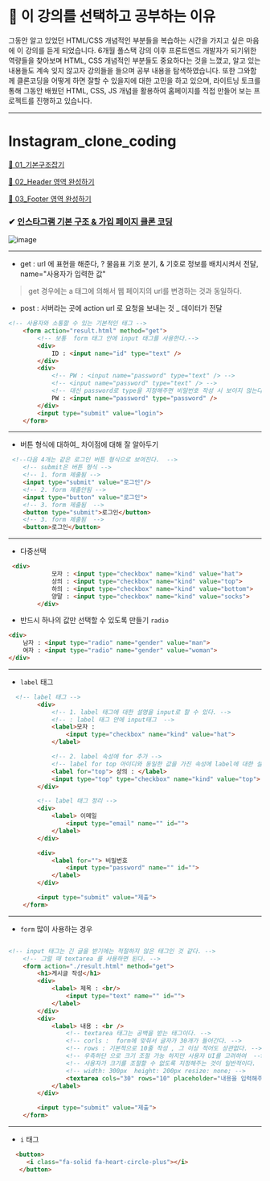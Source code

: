 # 🐌 이 강의를 선택하고 공부하는 이유 
그동안 알고 있었던 HTML/CSS 개념적인 부분들을 복습하는 시간을 가지고 싶은 마음에 이 강의를 듣게 되었습니다. 
6개월 풀스택 강의 이후 프론트엔드 개발자가 되기위한 역량들을 찾아보며 HTML, CSS 개념적인 부분들도 중요하다는 것을 느꼈고, 
알고 있는 내용들도 계속 잊지 않고자 강의들을 들으며 공부 내용을 탐색하였습니다. 
또한 그와함께 클론코딩을 어떻게 하면 잘할 수 있을지에 대한 고민을 하고 있으며, 라이트닝 토크를 통해 그동안 배웠던 HTML, CSS, JS 개념을  활용하여 
홈페이지를 직접 만들어 보는 프로젝트를 진행하고 있습니다. 


---



# Instagram_clone_coding
[📁 01_기본구조잡기](https://github.com/oiosu/Instagram_clone_coding/blob/master/01_%EC%9D%B8%EC%8A%A4%ED%83%80%EA%B7%B8%EB%9E%A8%20%ED%94%BC%EB%93%9C%20%EB%A0%88%EC%9D%B4%EC%95%84%EC%9B%83/01_%EA%B8%B0%EB%B3%B8%20%EA%B5%AC%EC%A1%B0%20%EC%9E%A1%EA%B8%B0.md)

[📁 02_Header 영역 완성하기](https://github.com/oiosu/Instagram_clone_coding/blob/master/01_%EC%9D%B8%EC%8A%A4%ED%83%80%EA%B7%B8%EB%9E%A8%20%ED%94%BC%EB%93%9C%20%EB%A0%88%EC%9D%B4%EC%95%84%EC%9B%83/02_Header%20%EC%98%81%EC%97%AD%20%EC%99%84%EC%84%B1%ED%95%98%EA%B8%B0.md)

[📁 03_Footer 영역 완성하기](https://github.com/oiosu/Instagram_clone_coding/blob/master/01_%EC%9D%B8%EC%8A%A4%ED%83%80%EA%B7%B8%EB%9E%A8%20%ED%94%BC%EB%93%9C%20%EB%A0%88%EC%9D%B4%EC%95%84%EC%9B%83/03_Footer%20%EC%98%81%EC%97%AD%20%EC%99%84%EC%84%B1%ED%95%98%EA%B8%B0.md)

### ✔ [인스타그램 기본 구조 & 가입 페이지 클론 코딩](https://github.com/oiosu/Instagram_clone_coding/tree/master/01_%EC%9D%B8%EC%8A%A4%ED%83%80%EA%B7%B8%EB%9E%A8%20%ED%94%BC%EB%93%9C%20%EB%A0%88%EC%9D%B4%EC%95%84%EC%9B%83/%EC%9D%B8%EC%8A%A4%ED%83%80%EA%B7%B8%EB%9E%A8%20%ED%94%BC%EB%93%9C%20%EB%A0%88%EC%9D%B4%EC%95%84%EC%9B%83_%EC%BD%94%EB%93%9C)
![image](https://user-images.githubusercontent.com/99783474/221592900-5cf0ae1d-d39c-4ea2-bf52-cdedc08e0d00.png)

---

* get : url 에 표현을 해준다, ? 물음표 기호 분기, & 기호로 정보를 배치시켜서 전달, name="사용자가 입력한 값"
> get 경우에는 a 태그에 의해서 웹 페이지의 url를 변경하는 것과 동일하다. 
* post : 서버라는 곳에 action url 로 요청을 보내는 것 _ 데이터가 전달 

```html
<!-- 사용자와 소통할 수 있는 기본적인 태그 -->
    <form action="result.html" method="get">
        <!-- 보통  form 태그 안에 input 태그를 사용한다.-->
        <div>
            ID : <input name="id" type="text" />
        </div>
        <div>
            <!-- PW : <input name="password" type="text" /> -->
            <!-- <input name="password" type="text" /> -->
            <!-- 대신 password로 type을 지정해주면 비밀번호 작성 시 보이지 않는다.  -->
            PW : <input name="password" type="password" />
        </div>
        <input type="submit" value="login">
    </form>

```

---

* 버튼 형식에 대하여_ 차이점에 대해 잘 알아두기 
```html
 <!--다음 4개는 같은 로그인 버튼 형식으로 보여진다.  -->
    <!-- submit은 버튼 형식 -->
    <!-- 1. form 제출됨 -->
    <input type="submit" value="로그인"/>
    <!-- 2. form 제출안됨 -->
    <input type="button" value="로그인"> 
    <!-- 3. form 제출됨  -->
    <button type="submit">로그인</button>
    <!-- 3. form 제출됨  -->
    <button>로그인</button>
```

---

* 다중선택 
```html
 <div>
            모자 : <input type="checkbox" name="kind" value="hat">
            상의 : <input type="checkbox" name="kind" value="top">
            하의 : <input type="checkbox" name="kind" value="bottom">
            양말 : <input type="checkbox" name="kind" value="socks">
        </div>
```

* 반드시 하나의 값만 선택할 수 있도록 만들기 `radio`
```html
<div>
    남자 : <input type="radio" name="gender" value="man">
    여자 : <input type="radio" name="gender" value="woman">
</div>
```

---

* `label` 태그 

```html 
  <!-- label 태그 -->
        <div>
            <!-- 1. label 태그에 대한 설명을 input로 할 수 있다. -->
            <!-- : label 태그 안에 input태그  -->
            <label>모자 : 
                <input type="checkbox" name="kind" value="hat">
            </label>

            <!-- 2. label 속성에 for 추가 -->
            <!-- label for top 아이디와 동일한 값을 가진 속성에 label에 대한 설명이 담긴 것  -->
            <label for="top"> 상의 : </label>
            <input type="top" type="checkbox" name="kind" value="top">
        </div>

        <!-- label 태그 정리 -->
        <div>
            <label> 이메일
                <input type="email" name="" id="">
            </label>
        </div>

        <div>
            <label for=""> 비밀번호
                <input type="password" name="" id="">
            </label>
        </div>

        <input type="submit" value="제출">
    </form>
```

---


* `form` 많이 사용하는 경우 

```html

<!-- input 태그는 긴 글을 받기에는 적절하지 않은 태그인 것 같다. -->
    <!-- 그럴 때 textarea 를 사용하면 된다. -->
    <form action="./result.html" method="get">
        <h1>게시글 작성</h1>
        <div>
            <label> 제목 : <br/>
                <input type="text" name="" id="">
            </label>
        </div>
        <div>
            <label> 내용 : <br /> 
                <!-- textarea 태그는 공백을 받는 태그이다. -->
                <!-- corls :  form에 맞춰서 글자가 30개가 들어간다. -->
                <!-- rows : 기본적으로 10줄 작성 , 그 이상 적어도 상관없다. -->
                <!-- 우측하단 으로 크기 조절 가능 하지만 사용자 UI를 고려하여  -->
                <!-- 사용자가 크기를 조절할 수 없도록 지정해주는 것이 일반적이다.  -->
                <!-- width: 300px  height: 200px resize: none; -->
                <textarea cols="30" rows="10" placeholder="내용을 입력해주세요"></textarea>
            </label>
        </div>

        <input type="submit" value="제출">
    </form>

```

---
* `i` 태그 
```html
  <button>
     <i class="fa-solid fa-heart-circle-plus"></i>
   </button>
```


